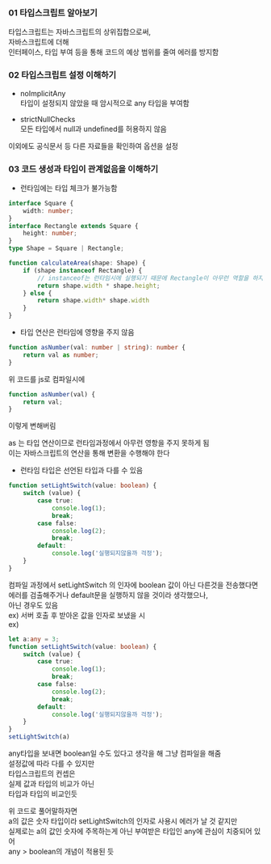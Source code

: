 ### 01 타입스크립트 알아보기

타입스크립트는 자바스크립트의 상위집합으로써,  
자바스크립트에 더해  
인터페이스, 타입 부여 등을 통해 코드의 예상 범위를 줄여 에러를 방지함  

### 02 타입스크립트 설정 이해하기  

 - noImplicitAny  
타입이 설정되지 않았을 때 암시적으로 any 타입을 부여함

 - strictNullChecks  
모든 타입에서 null과 undefined를 허용하지 않음  

이외에도 공식문서 등 다른 자료들을 확인하여 옵션을 설정  
### 03 코드 생성과 타입이 관계없음을 이해하기  

 - 런타임에는 타입 체크가 불가능함  
```ts
interface Square {
    width: number;
}
interface Rectangle extends Square {
    height: number;
}
type Shape = Square | Rectangle;

function calculateArea(shape: Shape) {
    if (shape instanceof Rectangle) { 
        // instanceof는 런타임시에 실행되기 때문에 Rectangle이 아무런 역할을 하지 못함
        return shape.width * shape.height;
    } else {
        return shape.width* shape.width
    }
}
```

 - 타입 연산은 런타임에 영향을 주지 않음  
```ts
function asNumber(val: number | string): number {
    return val as number;
}
```
위 코드를 js로 컴파일시에
```js
function asNumber(val) {
    return val;
}
```
이렇게 변해버림  

as 는 타입 연산이므로 런타임과정에서 아무런 영항을 주지 못하게 됨  
이는 자바스크립트의 연산을 통해 변환을 수행해야 한다  

 - 런타임 타입은 선언된 타입과 다를 수 있음  
```ts
function setLightSwitch(value: boolean) {
    switch (value) {
        case true:
            console.log(1);
            break;
        case false:
            console.log(2);
            break;
        default:
            console.log('실행되지않을까 걱정');
    }
}
```
컴파일 과정에서 setLightSwitch 의 인자에 boolean 값이 아닌 다른것을 전송했다면  
에러를 검출해주거나 default문을 실행하지 않을 것이라 생각했으나,  
아닌 경우도 있음  
ex) 서버 호출 후 받아온 값을 인자로 보냈을 시  
ex)
```ts
let a:any = 3;
function setLightSwitch(value: boolean) {
    switch (value) {
        case true:
            console.log(1);
            break;
        case false:
            console.log(2);
            break;
        default:
            console.log('실행되지않을까 걱정');
    }
}
setLightSwitch(a)
```
any타입을 보내면 boolean일 수도 있다고 생각을 해 그냥 컴파일을 해줌  
설정값에 따라 다를 수 있지만  
타입스크립트의 컨셉은  
실제 값과 타입의 비교가 아닌  
타입과 타입의 비교인듯  

위 코드로 풀어말하자면  
a의 값은 숫자 타입이라 setLightSwitch의 인자로 사용시 에러가 날 것 같지만  
실제로는 a의 값인 숫자에 주목하는게 아닌 부여받은 타입인 any에 관심이 치중되어 있어  
any > boolean의 개념이 적용된 듯  





